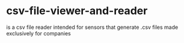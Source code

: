 # csv-file-viewer-and-reader
is a csv file reader intended for sensors that generate .csv files made exclusively for companies
